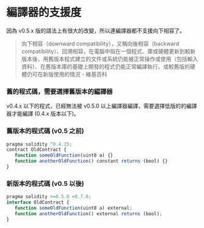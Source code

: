 # 編譯器的支援度

因為 v0.5.x 版的語法上有很大的改變，所以連編譯器都不支援向下相容了。

> 向下相容（downward compatibility），又稱向後相容（backward compatibility）、回溯相容，在電腦中指在一個程式、庫或硬體更新到較新版本後，用舊版本程式建立的文件或系統仍能被正常操作或使用（包括輸入資料）、在舊版本庫的基礎上開發的程式仍能正常編譯執行，或較舊版的硬體仍可在新版使用的情況 - 維基百科

### 舊的程式碼，需要選擇舊版本的編譯器

v0.4.x 以下的程式，已經無法被 v0.5.0 以上編譯器編譯，需要選擇低版的的編譯器才能編譯 (0.4.x 版本以下)。

### 舊版本的程式碼 (v0.5 之前)

```js
pragma solidity ^0.4.25;
contract OldContract {
   function someOldFunction(uint8 a) {}
   function anotherOldFunction() constant returns (bool) {}
}
```

### 新版本的程式碼 (v0.5 以後)

```js
pragma solidity >=0.5.0 <0.7.0;
interface OldContract {
   function someOldFunction(uint8 a) external;
   function anotherOldFunction() external returns (bool);
}
```
